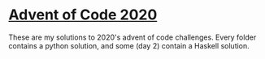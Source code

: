 # [Advent of Code 2020](https://adventofcode.com/2020)

These are my solutions to 2020's advent of code challenges. Every folder contains a python solution, and some (day 2) contain a Haskell solution.
